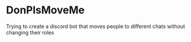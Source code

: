 # DonPlsMoveMe
Trying to create a discord bot that moves people to different chats without changing their roles

